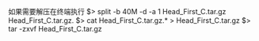 如果需要解压在终端执行
$> split -b 40M -d -a 1 Head_First_C.tar.gz Head_First_C.tar.gz.
$> cat Head_First_C.tar.gz.* > Head_First_C.tar.gz
$> tar -zxvf Head_First_C.tar.gz
